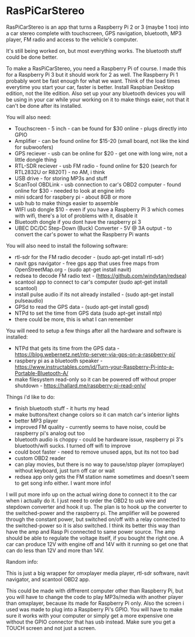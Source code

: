 # RasPiCarStereo
RasPiCarStereo is an app that turns a Raspberry Pi 2 or 3 (maybe 1 too) into a car stereo complete with touchscreen, GPS navigation, bluetooth, MP3 player, FM radio and access to the vehicle's computer.

It's still being worked on, but most everything works. The bluetooth stuff could be done better.

To make a RasPiCarStereo, you need a Raspberry Pi of course. I made this for a Raspberry Pi 3 but it should work for 2 as well. The Raspberry Pi 1 probably wont be fast enough for what we want. Think of the load times everytime you start your car, faster is better. Install Raspbian Desktop edition, not the lite edition. Also set up your any bluetooth devices you will be using in your car while your working on it to make things eaier, not that it can't be done after its installed.

You will also need:

 - Touchscreen - 5 inch - can be found for $30 online - plugs directly into GPIO
 - Amplifier - can be found online for $15-20 (small board, not like the kind for subwoofers)
 - GPS reciever - usb can be online for $20 - get one with long wire, not a little dongle thing
 - RTL-SDR reciever - usb FM radio - found online for $20 (search for RTL2832U or R820T) - no AM, i think
 - USB drive - for storing MP3s and stuff
 - ScanTool OBDLink - usb connection to car's OBD2 computer - found online for $30 - needed to look at engine info
 - mini sdcard for raspbery pi - about 8GB or more
 - usb hub to make things easier to assemble
 - WIFI usb dongle $10 - even if you have a Raspberry Pi 3 which comes with wifi, there's a lot of problems with it, disable it
 - Bluetooth dongle if you dont have the raspberry pi 3
 - UBEC DC/DC Step-Down (Buck) Converter - 5V @ 3A output - to convert the car's power to what the Raspberry Pi wants
 
You will also need to install the following software:
 
 - rtl-sdr for the FM radio decoder - (sudo apt-get install rtl-sdr)
 - navit gps navigator - free gps app that uses free maps from OpenStreetMap.org - (sudo apt-get install navit)
 - redsea to decode FM radio text - (https://github.com/windytan/redsea)
 - scantool app to connect to car's computer (sudo apt-get install scantool)
 - install pulse audio if its not already installed - (sudo apt-get install pulseaudio)
 - GPSd to read the GPS data - (sudo apt-get install gpsd)
 - NTPd to set the time from GPS data  (sudo apt-get install ntp)
 - there could be more, this is what I can remember

You will need to setup a few things after all the hardware and software is installed:

- NTPd that gets its time from the GPS data - https://blog.webernetz.net/ntp-server-via-gps-on-a-raspberry-pi/
 - raspbery pi as a bluetooth speaker - https://www.instructables.com/id/Turn-your-Raspberry-Pi-into-a-Portable-Bluetooth-A/
 - make filesystem read-only so it can be powered off without proper shutdown - https://hallard.me/raspberry-pi-read-only/
 
Things i'd like to do:

 - finish bluetooth stuff - it hurts my head
 - make buttons/text change colors so it can match car's interior lights
 - better MP3 player
 - improved FM quality - currently seems to have noise, could be raspberry pi's analog out too
 - bluetooth audio is choppy - could be hardware issue, raspberry pi 3's bluetooth/wifi sucks. I turned off wifi to improve
 - could boot faster - need to remove unused apps, but its not too bad
 - custom OBD2 reader
 - can play movies, but there is no way to pause/stop player (omxplayer) without keyboard, just turn off car or wait
 - redsea app only gets the FM station name sometimes and doesn't seem to get song info either. I want more info!
 
I will put more info up on the actual wiring done to connect it to the car when i actually do it. I just need to order the OBD2 to usb wire and stepdown converter and hook it up. The plan is to hook up the converter to the switched-power and the raspberry pi. The amplifier will be powered through the constant power, but switched on/off with a relay connected to the switched-power so it is also switched. I think its better this way than have the amp and Rasp Pi connected to same power source. The amp should be able to regulate the voltage itself, if you bought the right one. A car can produce 12V with engine off and 14V with it running so get one that can do less than 12V and more than 14V.
 
Random info:

This is just a big wrapper for omxplayer media player, rtl-sdr software, navit navigator, and scantool OBD2 app.

This could be made with diffrerent computer other than Raspberry Pi, but you will have to change the code to play MP3s/media with another player than omxplayer, because its made for Raspberry Pi only. Also the screen i used was made to plug into a Raspberry Pi's GPIO. You will have to make sure it works with your computer or simply get a more expensive one without the GPIO connector that has usb instead. Make sure you get a TOUCH screen and not just a screen.
